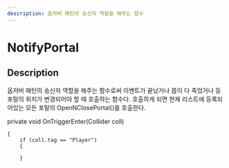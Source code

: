 ```yaml
---
description: 옵저버 패턴의 송신자 역할을 해주는 함수
---
```


# NotifyPortal

## Description

옵저버 패턴의 송신자 역할을 해주는 함수로써 이벤트가 끝났거나 몹이 다 죽었거나 등 포탈의 위치가 변경되어야 할 때 호출하는 함수다. 호출하게 되면 현재 리스트에 등록되어있는 모든 포탈의 OpenNClosePortal\(\)를 호출한다. 

private void OnTriggerEnter\(Collider coll\)

```text
{
    if (coll.tag == "Player")
    {
        
    }
```

